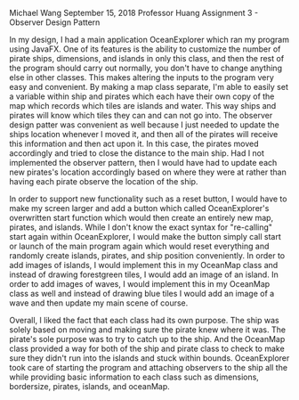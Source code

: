 Michael Wang
September 15, 2018
Professor Huang
Assignment 3 - Observer Design Pattern

In my design, I had a main application OceanExplorer which ran my program using JavaFX. One of its features is the ability to customize the number of pirate ships, dimensions, and islands in only this class, and then the rest of the program should carry out normally, you don't have to change anything else in other classes. This makes altering the inputs to the program very easy and convenient. By making a map class separate, I'm able to easily set a variable within ship and pirates which each have their own copy of the map which records which tiles are islands and water. This way ships and pirates will know which tiles they can and can not go into. The observer design patter was convenient as well because I just needed to update the ships location whenever I moved it, and then all of the pirates will receive this information and then act upon it. In this case, the pirates moved accordingly and tried to close the distance to the main ship. Had I not implemented the observer pattern, then I would have had to update each new pirates's location accordingly based on where they were at rather than having each pirate observe the location of the ship. 

In order to support new functionality such as a reset button, I would have to make my screen larger and add a button which called OceanExplorer's overwritten start function which would then create an entirely new map, pirates, and islands. While I don't know the exact syntax for "re-calling" start again within OceanExplorer, I would make the button simply call start or launch of the main program again which would reset everything and randomly create islands, pirates, and ship position conveniently. In order to add images of islands, I would implement this in my OceanMap class and instead of drawing forestgreen tiles, I would add an image of an island. In order to add images of waves, I would implement this in my OceanMap class as well and instead of drawing blue tiles I would add an image of a wave and then update my main scene of course.

Overall, I liked the fact that each class had its own purpose. The ship was solely based on moving and making sure the pirate knew where it was. The pirate's sole purpose was to try to catch up to the ship. And the OceanMap class provided a way for both of the ship and pirate class to check to make sure they didn't run into the islands and stuck within bounds. OceanExplorer took care of starting the program and attaching observers to the ship all the while providing basic information to each class such as dimensions, bordersize, pirates, islands, and oceanMap. 
